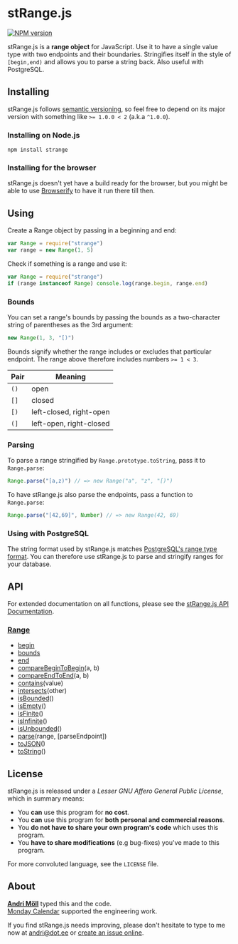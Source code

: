 stRange.js
==========
[![NPM version][npm-badge]](http://badge.fury.io/js/strange)

stRange.js is a **range object** for JavaScript. Use it to have a single value
type with two endpoints and their boundaries. Stringifies itself in the style of
`[begin,end)` and allows you to parse a string back. Also useful with
PostgreSQL.

[npm-badge]: https://badge.fury.io/js/strange.png


Installing
----------
stRange.js follows [semantic versioning](http://semver.org/), so feel free to
depend on its major version with something like `>= 1.0.0 < 2` (a.k.a `^1.0.0`).

### Installing on Node.js
```
npm install strange
```

### Installing for the browser
stRange.js doesn't yet have a build ready for the browser, but you might be able
to use [Browserify][browserify] to have it run there till then.

[browserify]: https://github.com/substack/node-browserify


Using
-----
Create a Range object by passing in a beginning and end:
```javascript
var Range = require("strange")
var range = new Range(1, 5)
```

Check if something is a range and use it:
```javascript
var Range = require("strange")
if (range instanceof Range) console.log(range.begin, range.end)
```

### Bounds
You can set a range's bounds by passing the bounds as a two-character string of
parentheses as the 3rd argument:
```javascript
new Range(1, 3, "[)")
```

Bounds signify whether the range includes or excludes that particular endpoint.
The range above therefore includes numbers `>= 1 < 3`.

Pair | Meaning
-----|--------
`()` | open
`[]` | closed
`[)` | left-closed, right-open
`(]` | left-open, right-closed


### Parsing
To parse a range stringified by `Range.prototype.toString`, pass it to
`Range.parse`:

```javascript
Range.parse("[a,z)") // => new Range("a", "z", "[)")
```

To have stRange.js also parse the endpoints, pass a function to `Range.parse`:
```javascript
Range.parse("[42,69]", Number) // => new Range(42, 69)
```

### Using with PostgreSQL
The string format used by stRange.js matches [PostgreSQL's range type
format](http://www.postgresql.org/docs/9.4/static/rangetypes.html). You can
therefore use stRange.js to parse and stringify ranges for your database.


API
---
For extended documentation on all functions, please see the
[stRange.js API Documentation][api].

[api]: https://github.com/moll/js-strange/blob/master/doc/API.md

### [Range](https://github.com/moll/js-strange/blob/master/doc/API.md#Range)
- [begin](https://github.com/moll/js-strange/blob/master/doc/API.md#range.begin)
- [bounds](https://github.com/moll/js-strange/blob/master/doc/API.md#range.bounds)
- [end](https://github.com/moll/js-strange/blob/master/doc/API.md#range.end)
- [compareBeginToBegin](https://github.com/moll/js-strange/blob/master/doc/API.md#Range.compareBeginToBegin)(a, b)
- [compareEndToEnd](https://github.com/moll/js-strange/blob/master/doc/API.md#Range.compareEndToEnd)(a, b)
- [contains](https://github.com/moll/js-strange/blob/master/doc/API.md#Range.prototype.contains)(value)
- [intersects](https://github.com/moll/js-strange/blob/master/doc/API.md#Range.prototype.intersects)(other)
- [isBounded](https://github.com/moll/js-strange/blob/master/doc/API.md#Range.prototype.isBounded)()
- [isEmpty](https://github.com/moll/js-strange/blob/master/doc/API.md#Range.prototype.isEmpty)()
- [isFinite](https://github.com/moll/js-strange/blob/master/doc/API.md#Range.prototype.isFinite)()
- [isInfinite](https://github.com/moll/js-strange/blob/master/doc/API.md#Range.prototype.isInfinite)()
- [isUnbounded](https://github.com/moll/js-strange/blob/master/doc/API.md#Range.prototype.isUnbounded)()
- [parse](https://github.com/moll/js-strange/blob/master/doc/API.md#Range.parse)(range, [parseEndpoint])
- [toJSON](https://github.com/moll/js-strange/blob/master/doc/API.md#Range.prototype.toJSON)()
- [toString](https://github.com/moll/js-strange/blob/master/doc/API.md#Range.prototype.toString)()


License
-------
stRange.js is released under a *Lesser GNU Affero General Public License*, which in summary means:

- You **can** use this program for **no cost**.
- You **can** use this program for **both personal and commercial reasons**.
- You **do not have to share your own program's code** which uses this program.
- You **have to share modifications** (e.g bug-fixes) you've made to this program.

For more convoluted language, see the `LICENSE` file.


About
-----
**[Andri Möll](http://themoll.com)** typed this and the code.  
[Monday Calendar](https://mondayapp.com) supported the engineering work.

If you find stRange.js needs improving, please don't hesitate to type to me now at [andri@dot.ee](mailto:andri@dot.ee) or [create an issue online](https://github.com/moll/js-strange/issues).
